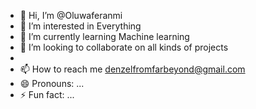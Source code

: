 - 👋 Hi, I’m @Oluwaferanmi
- 👀 I’m interested in Everything
- 🌱 I’m currently learning Machine learning
- 💞️ I’m looking to collaborate on all kinds of projects
- 
- 📫 How to reach me denzelfromfarbeyond@gmail.com
- 😄 Pronouns: ...
- ⚡ Fun fact: ...

<!---
Oluwaaferanmi/Oluwaaferanmi is a ✨ special ✨ repository because its `README.md` (this file) appears on your GitHub profile.
You can click the Preview link to take a look at your changes.
--->
